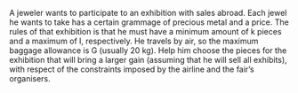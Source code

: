 A jeweler wants to participate to an exhibition with sales abroad. Each jewel he
wants to take has a certain grammage of precious metal and a price. The rules of that
exhibition is that he must have a minimum amount of k pieces and a maximum of l,
respectively. He travels by air, so the maximum baggage allowance is G (usually 20 kg).
Help him choose the pieces for the exhibition that will bring a larger gain (assuming that
he will sell all exhibits), with respect of the constraints imposed by the airline and the
fair’s organisers.
